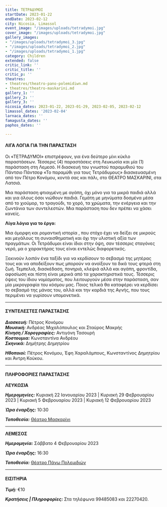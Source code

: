 ```yaml
---
title: ΤΕΤΡΑΔΥΜΟΙ
startDate: 2023-01-22
endDate: 2023-02-12
city: Nicosia, Limassol
event_image: "/images/uploads/tetradymoi.jpg"
cover_image: "/images/uploads/tetradymoi.jpg"
gallery_images:
- "/images/uploads/tetradymoi_3.jpg"
- "/images/uploads/tetradymoi_2.jpg"
- "/images/uploads/tetradymoi_1.jpg"
category: Children
extended: false
critic_link: ''
critic_title: ''
critic_p: ''
theatres:
- theatres/theatro-pano-polemidiwn.md
- theatres/theatro-maskarini.md
gallery_1: ''
gallery_2: ''
gallery_3: ''
nicosia_dates: 2023-01-22, 2023-01-29, 2023-02-05, 2023-02-12
limassol_dates: '2023-02-04'
larnaca_dates: ''
famagusta_dates: ''
paphos_dates: ''

---
```

#### ΛΙΓΑ ΛΟΓΙΑ ΓΙΑ ΤΗΝ ΠΑΡΑΣΤΑΣΗ

Οι «ΤΕΤΡΑΔΥΜΟΙ» επιστρέφουν, για ένα δεύτερο μίνι κύκλο παραστάσεων. Τέσσερις (4) παραστάσεις στη Λευκωσία και μία (1) παράσταση στη Λεμεσό. Η διασκευή του γνωστού παραμυθιού του Πάντσιο Πάντσεφ «Το παραμύθι για τους Τετράδυμους» διασκευασμένη από τον Πέτρο Κονόμου, κοντά σας και πάλι, στο ΘΕΑΤΡΟ ΜΑΣΚΑΡΙΝΙ, στα Λατσιά.

Μια παράσταση φτιαγμένη με αγάπη, όχι μόνο για τα μικρά παιδιά αλλά και για όλους όσοι νιώθουν παιδιά. Γεμάτη με μηνύματα δοσμένα μέσα από το χιούμορ, το τραγούδι, το χορό, τα χρώματα, την ενέργεια και την ζωντάνια των συντελεστών. Μια παράσταση που δεν πρέπει να χάσει κανείς.

**Λίγα λόγια για το έργο:**

Μια όμορφη και ρομαντική ιστορία , που στόχο έχει να δείξει σε μικρούς και μεγάλους τη συναισθηματική και όχι την υλιστική αξία των πραγμάτων. Οι Τετράδυμοι είναι ίδιοι στην όψη, σαν τέσσερις σταγόνες νερό, μα ο χαρακτήρας τους είναι εντελώς διαφορετικός.

Ξεκινούν λοιπόν ένα ταξίδι για να κερδίσουν το σεβασμό της μητέρας τους και να αποδείξουν πως μπορούν να ανοίξουν τα δικά τους φτερά στη ζωή. Τεμπελιά, διασκέδαση, πονηριά, κλεψιά αλλά και αγάπη, φροντίδα, αφοσίωση και πίστη είναι μερικά από τα χαρακτηριστικά τους. Τέσσερις όψεις του ίδιου νομίσματος, που λειτουργούν μέσα στην παράσταση, σαν μία μικρογραφία του κόσμου μας. Ποιoς τελικά θα καταφέρει να κερδίσει το σεβασμό της μάνας του, αλλά και την καρδιά της Αγνής, που τους περιμένει να γυρίσουν υπομονετικά.

***

#### ΣΥΝΤΕΛΕΣΤΕΣ ΠΑΡΑΣΤΑΣΗΣ

**_Διασκευή:_** Πέτρος Κονόμου  
**_Μουσική:_** Ανδρέας Μιχαλόπουλος και Σταύρος Μακρής  
**_Κίνηση / Χορογραφίες:_** Αντιγόνη Τασουρή  
**_Κοστουμια:_** Κωνσταντίνα Ανδρέου  
**_Σκηνικά:_** Δημήτρης Δημητρίου

**_Ηθοποιοί:_** Πέτρος Κονόμου, Έφη Χαραλάμπους, Κωνσταντίνος Δημητρίου και Άντρη Κούκου.

***

#### ΠΛΗΡΟΦΟΡΙΕΣ ΠΑΡΑΣΤΑΣΗΣ

**ΛΕΥΚΩΣΙΑ**

**_Ημερομηνίες:_** Κυριακή 22 Ιανουαρίου 2023 | Κυριακή 29 Φεβρουαρίου 2023 | Κυριακή 5 Φεβρουαρίου 2023 | Κυριακή 12 Φεβρουαρίου 2023

**_Ώρα έναρξης:_** 10:30

**_Τοποθεσία:_** [Θέατρο Μασκαρίνι](?#map)

***

**ΛΕΜΕΣΟΣ**

**_Ημερομηνία:_** Σάββατο 4 Φεβρουαρίου 2023

**_Ώρα έναρξης:_** 16:30

**_Τοποθεσία:_** [Θέατρο Πάνω Πολεμιδιών](?#map)

***

#### ΕΙΣΙΤΗΡΙΑ

**_Τιμή:_** €10

**_Κρατήσεις | Πληροφορίες:_** Στα τηλέφωνα 99485083 και 22270420.